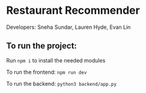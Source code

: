 # Restaurant Recommender

Developers: Sneha Sundar, Lauren Hyde, Evan Lin

## To run the project:

Run `npm i` to install the needed modules

To run the frontend: `npm run dev`

To run the backend: `python3 backend/app.py`
